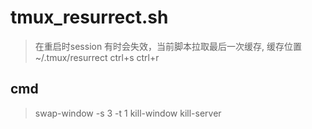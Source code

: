 # tmux_resurrect.sh
> 在重启时session 有时会失效，当前脚本拉取最后一次缓存, 缓存位置~/.tmux/resurrect
> ctrl+s ctrl+r

## cmd
> swap-window -s 3 -t 1
> kill-window
> kill-server

